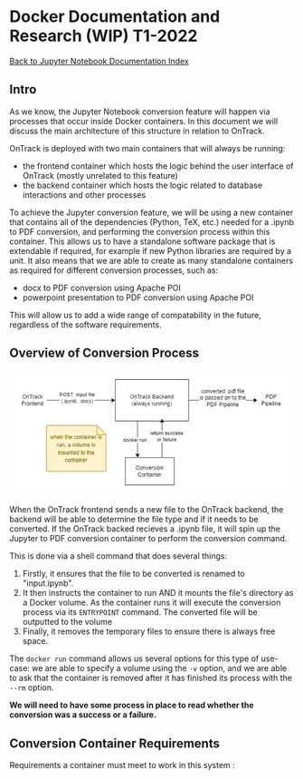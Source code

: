 # Docker Documentation and Research (WIP) T1-2022

[Back to Jupyter Notebook Documentation Index](Index.md)

## Intro

As we know, the Jupyter Notebook conversion feature will happen via processes that occur inside
Docker containers. In this document we will discuss the main architecture of this structure in
relation to OnTrack.

OnTrack is deployed with two main containers that will always be running:

- the frontend container which hosts the logic behind the user interface of OnTrack (mostly
  unrelated to this feature)
- the backend container which hosts the logic related to database interactions and other processes

To achieve the Jupyter conversion feature, we will be using a new container that contains all of the
dependencies (Python, TeX, etc.) needed for a .ipynb to PDF conversion, and performing the
conversion process within this container. This allows us to have a standalone software package that
is extendable if required, for example if new Python libraries are required by a unit. It also means
that we are able to create as many standalone containers as required for different conversion
processes, such as:

- docx to PDF conversion using Apache POI
- powerpoint presentation to PDF conversion using Apache POI

This will allow us to add a wide range of compatability in the future, regardless of the software
requirements.

## Overview of Conversion Process

[<img src="docker_flow.png" />](docker_flow.png)

When the OnTrack frontend sends a new file to the OnTrack backend, the backend will be able to
determine the file type and if it needs to be converted. If the OnTrack backed recieves a .ipynb
file, it will spin up the Jupyter to PDF conversion container to perform the conversion command.

This is done via a shell command that does several things:

1. Firstly, it ensures that the file to be converted is renamed to "input.ipynb".
2. It then instructs the container to run AND it mounts the file's directory as a Docker volume. As
   the container runs it will execute the conversion process via its `ENTRYPOINT` command. The
   converted file will be outputted to the volume
3. Finally, it removes the temporary files to ensure there is always free space.

The `docker run` command allows us several options for this type of use-case: we are able to specify
a volume using the `-v` option, and we are able to ask that the container is removed after it has
finished its process with the `--rm` option.

**We will need to have some process in place to read whether the conversion was a success or a
failure.**

## Conversion Container Requirements

Requirements a container must meet to work in this system :
